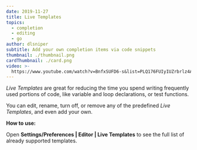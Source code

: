```yaml
---
date: 2019-11-27
title: Live Templates
topics:
  - completion
  - editing
  - go
author: dlsniper
subtitle: Add your own completion items via code snippets
thumbnail: ./thumbnail.png
cardThumbnail: ./card.png
video: >-
  https://www.youtube.com/watch?v=BnfxSUFD6-s&list=PLQ176FUIyIUZrbrlz4AY1V8VzBJKZyVlW&index=53
---
```


_Live Templates_ are great for reducing the time you spend writing frequently used portions of code, like variable and loop declarations, or test functions.

You can edit, rename, turn off, or remove any of the predefined _Live Templates_, and even add your own.

**How to use:**

Open **Settings/Preferences | Editor | Live Templates** to see the full list of already supported templates.

